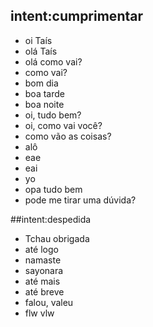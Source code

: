 <!-- Saudação -->
## intent:cumprimentar
- oi Taís
- olá Taís
- olá como vai?
- como vai?
- bom dia
- boa tarde
- boa noite
- oi, tudo bem?
- oi, como vai você?
- como vão as coisas?
- alô
- eae
- eai
- yo
- opa tudo bem
- pode me tirar uma dúvida?

<!-- Despedida -->

##intent:despedida
- Tchau obrigada
- até logo
- namaste
- sayonara
- até mais
- até breve
- falou, valeu
- flw vlw